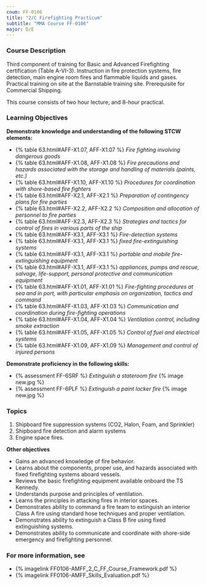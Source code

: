 ```yaml
---
cnum: FF-0106
title: "2/C Firefighting Practicum"
subtitle: "MMA Course FF-0106"
major: D/E
---
```


### Course Description

Third component of training for Basic and Advanced Firefighting certification (Table A-VI-3). Instruction in fire protection systems, fire detection, main engine room fires and flammable liquids and gases. Practical training on site at the Barnstable training site. Prerequisite for Commercial Shipping.

This course consists of two hour lecture, and 8-hour practical.


### Learning Objectives

**Demonstrate knowledge and understanding of the following STCW elements:**

* {% table 63.html#AFF-X1.07, AFF-X1.07 %} *Fire fighting involving dangerous goods*
* {% table 63.html#AFF-X1.08, AFF-X1.08 %} *Fire precautions and hazards associated with the storage and handling of materials (paints, etc.)*
* {% table 63.html#AFF-X1.10, AFF-X1.10 %} *Procedures for coordination with shore-based fire fighters*
* {% table 63.html#AFF-X2.1, AFF-X2.1 %} *Preparation of contingency plans for fire parties*
* {% table 63.html#AFF-X2.2, AFF-X2.2 %} *Composition and allocation of personnel to fire parties*
* {% table 63.html#AFF-X2.3, AFF-X2.3 %} *Strategies and tactics for control of fires in various parts of the ship*
* {% table 63.html#AFF-X3.1, AFF-X3.1 %} *Fire-detection systems*
* {% table 63.html#AFF-X3.1, AFF-X3.1 %} *fixed fire-extinguishing systems*
* {% table 63.html#AFF-X3.1, AFF-X3.1 %} *portable and mobile fire-extinguishing equipment*
* {% table 63.html#AFF-X3.1, AFF-X3.1 %} *appliances, pumps and rescue, salvage, life-support, personal protective and communication equipment*
* {% table 63.html#AFF-X1.01, AFF-X1.01 %} *Fire-fighting procedures at sea and in port, with particular emphasis on organization, tactics and command*
* {% table 63.html#AFF-X1.03, AFF-X1.03 %} *Communication and coordination during fire-fighting operations*
* {% table 63.html#AFF-X1.04, AFF-X1.04 %} *Ventilation control, including smoke extraction*
* {% table 63.html#AFF-X1.05, AFF-X1.05 %} *Control of fuel and electrical systems*
* {% table 63.html#AFF-X1.09, AFF-X1.09 %} *Management and control of injured persons*

**Demonstrate proficiency in the following skills:**

* {% assessment FF-6SRF %} *Extinguish a stateroom fire* {% image new.jpg %}
* {% assessment FF-6PLF %} *Extinguish a paint locker fire* {% image new.jpg %}

### Topics

1.	Shipboard fire suppression systems (CO2, Halon, Foam, and Sprinkler)
2.	Shipboard fire detection and alarm systems 
3.	Engine space fires.



**Other objectives**

*	Gains an advanced knowledge of fire behavior.
*	Learns about the components, proper use, and hazards associated with fixed firefighting systems aboard vessels.
*	Reviews the basic firefighting equipment available onboard the TS Kennedy.
*	Understands purpose and principles of ventilation.
*	Learns the principles in attacking fires in interior spaces.
*	Demonstrates ability to command a fire team to extinguish an interior Class A fire using standard hose techniques and proper ventilation.
*	Demonstrates ability to extinguish a Class B fire using fixed extinguishing systems.
*	Demonstrates ability to communicate and coordinate with shore-side emergency and firefighting personnel.


### For more information, see 

* {% imagelink FF0106-AMFF_2_C_FF_Course_Framework.pdf %} 
* {% imagelink FF0106-AMFF_Skills_Evaluation.pdf %} 



